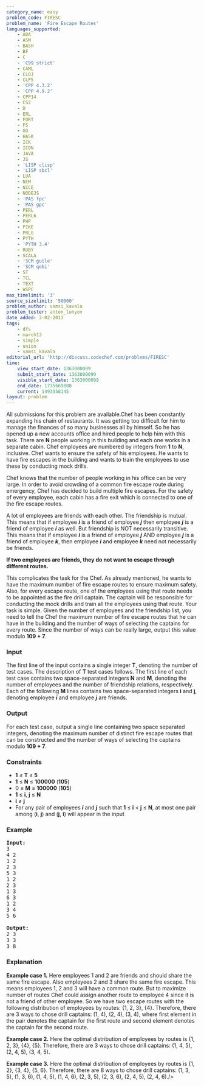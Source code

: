 ```yaml
---
category_name: easy
problem_code: FIRESC
problem_name: 'Fire Escape Routes'
languages_supported:
    - ADA
    - ASM
    - BASH
    - BF
    - C
    - 'C99 strict'
    - CAML
    - CLOJ
    - CLPS
    - 'CPP 4.3.2'
    - 'CPP 4.9.2'
    - CPP14
    - CS2
    - D
    - ERL
    - FORT
    - FS
    - GO
    - HASK
    - ICK
    - ICON
    - JAVA
    - JS
    - 'LISP clisp'
    - 'LISP sbcl'
    - LUA
    - NEM
    - NICE
    - NODEJS
    - 'PAS fpc'
    - 'PAS gpc'
    - PERL
    - PERL6
    - PHP
    - PIKE
    - PRLG
    - PYTH
    - 'PYTH 3.4'
    - RUBY
    - SCALA
    - 'SCM guile'
    - 'SCM qobi'
    - ST
    - TCL
    - TEXT
    - WSPC
max_timelimit: '3'
source_sizelimit: '50000'
problem_author: vamsi_kavala
problem_tester: anton_lunyov
date_added: 3-02-2013
tags:
    - dfs
    - march13
    - simple
    - union
    - vamsi_kavala
editorial_url: 'http://discuss.codechef.com/problems/FIRESC'
time:
    view_start_date: 1363000099
    submit_start_date: 1363000099
    visible_start_date: 1363000099
    end_date: 1735669800
    current: 1493558145
layout: problem
---
```

All submissions for this problem are available.Chef has been constantly expanding his chain of restaurants. It was getting too difficult for him to manage the finances of so many businesses all by himself. So he has opened up a new accounts office and hired people to help him with this task. There are **N** people working in this building and each one works in a separate cabin. Chef employees are numbered by integers from **1** to **N**, inclusive. Chef wants to ensure the safety of his employees. He wants to have fire escapes in the building and wants to train the employees to use these by conducting mock drills.

Chef knows that the number of people working in his office can be very large. In order to avoid crowding of a common fire escape route during emergency, Chef has decided to build multiple fire escapes. For the safety of every employee, each cabin has a fire exit which is connected to one of the fire escape routes.

A lot of employees are friends with each other. The friendship is mutual. This means that if employee ***i*** is a friend of employee ***j*** then employee ***j*** is a friend of employee ***i*** as well. But friendship is NOT necessarily transitive. This means that if employee ***i*** is a friend of employee ***j*** AND employee ***j*** is a friend of employee ***k***, then employee ***i*** and employee ***k*** need not necessarily be friends.

**If two employees are friends, they do not want to escape through different routes.**

This complicates the task for the Chef. As already mentioned, he wants to have the maximum number of fire escape routes to ensure maximum safety. Also, for every escape route, one of the employees using that route needs to be appointed as the fire drill captain. The captain will be responsible for conducting the mock drills and train all the employees using that route. Your task is simple. Given the number of employees and the friendship list, you need to tell the Chef the maximum number of fire escape routes that he can have in the building and the number of ways of selecting the captains for every route. Since the number of ways can be really large, output this value modulo **109 + 7**.

### Input

The first line of the input contains a single integer **T**, denoting the number of test cases. The description of **T** test cases follows. The first line of each test case contains two space-separated integers **N** and **M**, denoting the number of employees and the number of friendship relations, respectively. Each of the following **M** lines contains two space-separated integers **i** and **j**, denoting employee ***i*** and employee ***j*** are friends.

### Output

For each test case, output a single line containing two space separated integers, denoting the maximum number of distinct fire escape routes that can be constructed and the number of ways of selecting the captains modulo **109 + 7**.

### Constraints

- **1** ≤ **T** ≤ **5**
- **1** ≤ **N** ≤ **100000** (**105**)
- 0 ≤ **M** ≤ **100000** (**105**)
- **1** ≤ **i**, **j** ≤ **N**
- **i** ≠ **j**
- For any pair of employees ***i*** and ***j*** such that **1** ≤ **i** < **j** ≤ **N**, at most one pair among (**i**, **j**) and (**j**, **i**) will appear in the input

### Example

<pre>
<b>Input:</b>
3
4 2
1 2
2 3
5 3
1 2
2 3
1 3
6 3
1 2
3 4
5 6

<b>Output:</b>
2 3
3 3
3 8
</pre>
### Explanation

**Example case 1.** Here employees 1 and 2 are friends and should share the same fire escape. Also employees 2 and 3 share the same fire escape. This means employees 1, 2 and 3 will have a common route. But to maximize number of routes Chef could assign another route to employee 4 since it is not a friend of other employee. So we have two escape routes with the following distribution of employees by routes: {1, 2, 3}, {4}. Therefore, there are 3 ways to chose drill captains: (1, 4), (2, 4), (3, 4), where first element in the pair denotes the captain for the first route and second element denotes the captain for the second route.

**Example case 2.** Here the optimal distribution of employees by routes is {1, 2, 3}, {4}, {5}. Therefore, there are 3 ways to chose drill captains: (1, 4, 5), (2, 4, 5), (3, 4, 5).

**Example case 3.** Here the optimal distribution of employees by routes is {1, 2}, {3, 4}, {5, 6}. Therefore, there are 8 ways to chose drill captains:
 (1, 3, 5), (1, 3, 6), (1, 4, 5), (1, 4, 6), (2, 3, 5), (2, 3, 6), (2, 4, 5), (2, 4, 6)./>
